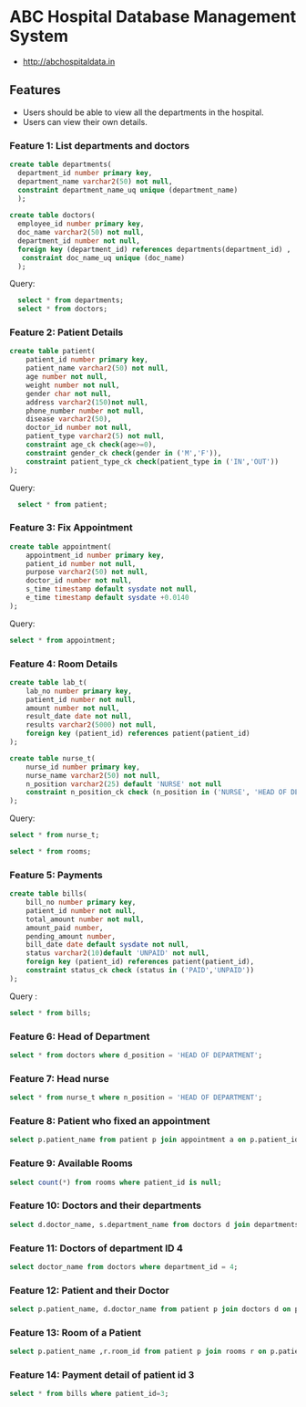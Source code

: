 # ABC Hospital Database Management System

* http://abchospitaldata.in

## Features

* Users should be able to view all the departments in the hospital.
* Users can view their own details. 

### Feature 1: List departments and doctors
```sql
create table departments(
  department_id number primary key,
  department_name varchar2(50) not null,
  constraint department_name_uq unique (department_name)
  );
  
create table doctors(
  employee_id number primary key,
  doc_name varchar2(50) not null,
  department_id number not null,
  foreign key (department_id) references departments(department_id) ,
   constraint doc_name_uq unique (doc_name)
  );
``` 
Query:
```sql
  select * from departments;
  select * from doctors;
```
### Feature 2: Patient Details
```sql
create table patient(
    patient_id number primary key,
    patient_name varchar2(50) not null,
    age number not null,
    weight number not null,
    gender char not null,
    address varchar2(150)not null,
    phone_number number not null,
    disease varchar2(50),
    doctor_id number not null,
    patient_type varchar2(5) not null,
    constraint age_ck check(age>=0),
    constraint gender_ck check(gender in ('M','F')),
    constraint patient_type_ck check(patient_type in ('IN','OUT'))
);
```
Query:
```sql
  select * from patient;
```

### Feature 3: Fix Appointment
```sql
create table appointment(
    appointment_id number primary key,
    patient_id number not null,
    purpose varchar2(50) not null,
    doctor_id number not null,
    s_time timestamp default sysdate not null,
    e_time timestamp default sysdate +0.0140 
);
```
Query:
```sql
select * from appointment;
```
### Feature 4: Room Details
```sql
create table lab_t(
    lab_no number primary key,
    patient_id number not null,
    amount number not null,
    result_date date not null,
    results varchar2(5000) not null,
    foreign key (patient_id) references patient(patient_id)
);

create table nurse_t(
    nurse_id number primary key,
    nurse_name varchar2(50) not null,
    n_position varchar2(25) default 'NURSE' not null
    constraint n_position_ck check (n_position in ('NURSE', 'HEAD OF DEPARTMENT'))
);
```
Query:
```sql
select * from nurse_t;

select * from rooms;
```
### Feature 5: Payments
```sql
create table bills(
    bill_no number primary key,
    patient_id number not null,
    total_amount number not null,
    amount_paid number,
    pending_amount number,
    bill_date date default sysdate not null,
    status varchar2(10)default 'UNPAID' not null,
    foreign key (patient_id) references patient(patient_id),
    constraint status_ck check (status in ('PAID','UNPAID'))
);
```
Query :
```sql
select * from bills;
```
### Feature 6: Head of Department
```sql
select * from doctors where d_position = 'HEAD OF DEPARTMENT';
```
### Feature 7: Head nurse
```sql
select * from nurse_t where n_position = 'HEAD OF DEPARTMENT';
```
### Feature 8: Patient who fixed an appointment
```sql
select p.patient_name from patient p join appointment a on p.patient_id = a.patient_id; 
```
### Feature 9: Available Rooms
```sql
select count(*) from rooms where patient_id is null;
```
### Feature 10: Doctors and their departments 
```sql
select d.doctor_name, s.department_name from doctors d join departments s on d.department_id = s.department_id;
```
### Feature 11: Doctors of department ID 4
```sql
select doctor_name from doctors where department_id = 4;
```
### Feature 12: Patient and their Doctor
```sql
select p.patient_name, d.doctor_name from patient p join doctors d on p.doctor_id = d.doctor_id;
```
### Feature 13: Room of a Patient
```sql
select p.patient_name ,r.room_id from patient p join rooms r on p.patient_id =r.patient_id;
```
### Feature 14: Payment detail of patient id 3
```sql
select * from bills where patient_id=3;
```
